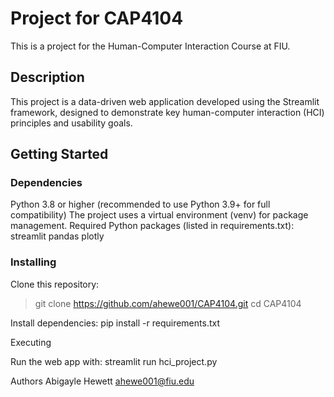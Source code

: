 # Project for CAP4104

This is a project for the Human-Computer Interaction Course at FIU.

## Description

This project is a data-driven web application developed using the Streamlit framework, designed to demonstrate key human-computer interaction (HCI) principles and usability goals.

## Getting Started

### Dependencies

Python 3.8 or higher (recommended to use Python 3.9+ for full compatibility)
The project uses a virtual environment (venv) for package management.
Required Python packages (listed in requirements.txt):
  streamlit
  pandas
  plotly

### Installing

Clone this repository:
> git clone https://github.com/ahewe001/CAP4104.git
> cd CAP4104

Install dependencies:
pip install -r requirements.txt

Executing

Run the web app with:
streamlit run hci_project.py

Authors
Abigayle Hewett
ahewe001@fiu.edu
